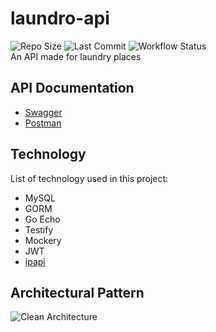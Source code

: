 # laundro-api
![Repo Size](https://img.shields.io/github/repo-size/mugeki/laundro-api) ![Last Commit](https://img.shields.io/github/last-commit/mugeki/laundro-api) ![Workflow Status](https://github.com/mugeki/laundro-api/actions/workflows/on_push_or_on_pr.yml/badge.svg)\
An API made for laundry places

## API Documentation
 - [Swagger](https://app.swaggerhub.com/apis/mugeki/LaundroAPI/1.0.0)
 - [Postman](https://documenter.getpostman.com/view/17096681/UUy7aPL5)

## Technology
List of technology used in this project:
 - MySQL
 - GORM
 - Go Echo
 - Testify
 - Mockery
 - JWT
 - [ipapi](https://ipapi.co/)

## Architectural Pattern
![Clean Architecture](https://cdn-media-1.freecodecamp.org/images/YIABVRTHRz58ZiT6W-emBkfNIQUHBelp8t6U)

